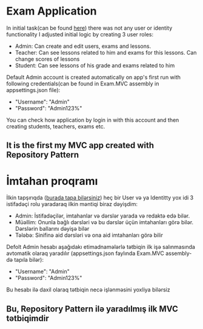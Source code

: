 
# Exam Application
In initial task(can be found [here](https://i.imgur.com/0l1iDW9.png)) there was not any user or identity functionality
I adjusted initial logic by creating 3 user roles:

- Admin: Can create and edit users, exams and lessons.
- Teacher: Can see lessons related to him and exams for this lessons. Can change scores of lessons
- Student: Can see lessons of his grade and exams related to him

Default Admin account is created automatically on app's first run with following credentials(can be found in Exam.MVC assembly in appsettings.json file):
- "Username": "Admin"
- "Password": "Admin123%"

You can check how application by login in with this account and then creating students, teachers, exams etc.

## It is the first my MVC app created with Repository Pattern 

# İmtahan proqramı
İlkin tapşırıqda ([burada tapa bilərsiniz](https://i.imgur.com/0l1iDW9.png)) heç bir User və ya Identitty yox idi
3 istifadəçi rolu yaradaraq ilkin məntiqi biraz dəyişdim:

- Admin: İstifadəçilər, imtahanlar və dərslər yarada və redaktə edə bilər.
- Müəllim: Onunla bağlı dərsləri və bu dərslər üçün imtahanları görə bilər. Dərslərin ballarını dəyişə bilər
- Tələbə: Sinifinə aid dərsləri və ona aid imtahanları görə bilir

Defolt Admin hesabı aşağıdakı etimadnamələrlə tətbiqin ilk işə salınmasında avtomatik olaraq yaradılır (appsettings.json faylında Exam.MVC assembly-də ​​tapıla bilər):
- "Username": "Admin"
- "Password": "Admin123%"

Bu hesabı ilə daxil olaraq tətbiqin necə işlənməsini yoxliya bilərsiz

## Bu, Repository Pattern ilə yaradılmış ilk MVC tətbiqimdir
